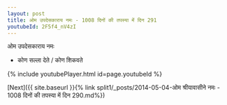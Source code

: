 ```yaml
---
layout: post
title: ओम उपदेसकाराय नमः - 1008 दिनों की तपस्या में दिन 291
youtubeId: 2F5f4_nV4zI
---
```

 
 
 ओम उपदेसकाराय नमः  
 
 -  कोण सल्ला देते / कोण शिकवते 
 
  
 
  
 
 
 
 
 
 


{% include youtubePlayer.html id=page.youtubeId %}
 
[Next]({{ site.baseurl }}{% link  split1/_posts/2014-05-04-ओम श्रीयावासीने नमः - 1008 दिनों की तपस्या में दिन 290.md%})
 
